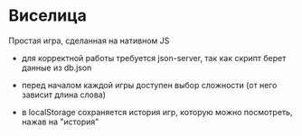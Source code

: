 <h1>Виселица</h1>

Простая игра, сделанная на нативном JS

- для корректной работы требуется json-server, так как скрипт берет данные из db.json

- перед началом каждой игры доступен выбор сложности (от него зависит длина слова)

- в localStorage сохраняется история игр, которую можно посмотреть, нажав на "история"
